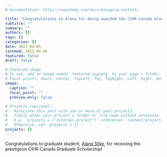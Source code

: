 ```yaml
---
# Documentation: https://wowchemy.com/docs/managing-content/

title: "Congratulations to Alana for being awarded the CIHR Canada Graduate Scholarship - Masters"
subtitle: ""
summary: ""
authors: []
tags: []
categories: []
date: 2022-04-05
lastmod: 2022-04-05
featured: false
draft: false

# Featured image
# To use, add an image named `featured.jpg/png` to your page's folder.
# Focal points: Smart, Center, TopLeft, Top, TopRight, Left, Right, BottomLeft, Bottom, BottomRight.
image:
  caption: ""
  focal_point: ""
  preview_only: false

# Projects (optional).
#   Associate this post with one or more of your projects.
#   Simply enter your project's folder or file name without extension.
#   E.g. `projects = ["internal-project"]` references `content/project/deep-learning/index.md`.
#   Otherwise, set `projects = []`.
projects: []
---
```

Congratulations to graduate student, [Alana Slike](/author/alana-slike/), for receiving the prestigous CIHR Canada Graduate Scholarship!